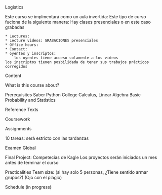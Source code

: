 Logistics
    
Este curso se implmentará como un aula invertida:
    Este tipo de curso fuciona de la siguiente manera:
        Hay clases presenciales o en este caso grabadas
        
    * Lectures: 
    * Lecture videos: GRABACIONES presenciales 
    * Office hours:
    * Contact:
    * oyentes y inscriptos:
    	los oyentes tiene acceso solamente a los videos
	los inscriptos tienen posbilidada de tener sus trabajos prácticos corregidos

Content

What is this course about?

Prerequisites
    Saber Python
    College Calculus, Linear Algebra
    Basic Probability and Statistics

Reference Texts

Coursework

Assignments

10 tareas: será estricto con las tardanzas

Examen Global

Final Project:
    Competecias de Kagle
    Los proyectos serán iniciados un mes antes de terminar el curso  

Practicalities
    Team size: (si hay solo 5 personas, ¿Tiene sentido armar grupos?)
    (Ojo con el plagio)

Schedule (in progress)
